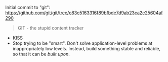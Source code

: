 
Initial commit to "git":
https://github.com/git/git/tree/e83c5163316f89bfbde7d9ab23ca2e25604af290

> GIT - the stupid content tracker

* KISS
* Stop trying to be "smart". Don't solve
  application-level problems at inappropriately low
  levels. Instead, build something stable and
  reliable, so that it can be _built upon_.

